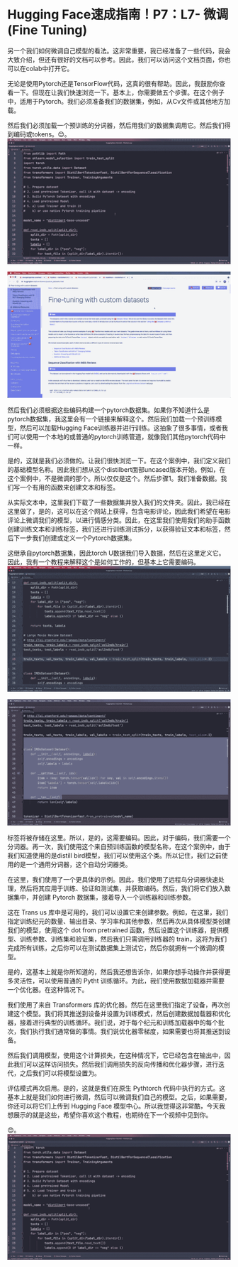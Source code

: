 # Hugging Face速成指南！P7：L7- 微调(Fine Tuning) 

另一个我们如何微调自己模型的看法。这非常重要，我已经准备了一些代码，我会大致介绍，但还有很好的文档可以参考。因此，我们可以访问这个文档页面，你也可以在colab中打开它。

无论是使用Pytorch还是TensorFlow代码，这真的很有帮助。因此，我鼓励你查看一下。但现在让我们快速浏览一下。基本上，你需要做五个步骤。在这个例子中，适用于Pytorch。我们必须准备我们的数据集，例如，从Cv文件或其他地方加载。

然后我们必须加载一个预训练的分词器，然后用我们的数据集调用它。然后我们得到编码或tokens。😊。![](img/4ee3097c7f433d913bfc9e33552e43f7_1.png)

![](img/4ee3097c7f433d913bfc9e33552e43f7_2.png)

然后我们必须根据这些编码构建一个pytorch数据集。如果你不知道什么是pytorch数据集，我这里会有一个链接来解释这个。然后我们加载一个预训练模型，然后可以加载Hugging Face训练器并进行训练。这抽象了很多事情，或者我们可以使用一个本地的或普通的pytorch训练管道，就像我们其他pytorch代码中一样。

是的，这就是我们必须做的。让我们很快浏览一下。在这个案例中，我们定义我们的基础模型名称。因此我们想从这个distilbert面部uncased版本开始。例如，在这个案例中，不是微调的那个。所以仅仅是这个。然后步骤1。我们准备数据。我们写一个有用的函数来创建文本和标签。

从实际文本中，这里我们下载了一些数据集并放入我们的文件夹。因此，我已经在这里做了，是的，这可以在这个网站上获得，包含电影评论，因此我们希望在电影评论上微调我们的模型，以进行情感分类。因此，在这里我们使用我们的助手函数创建训练文本和训练标签，我们还进行训练测试拆分，以获得验证文本和标签，然后下一步我们创建或定义一个Pytorch数据集。

这继承自pytorch数据集，因此torch U数据我们导入数据，然后在这里定义它。因此，我有一个教程来解释这个是如何工作的，但基本上它需要编码。![](img/4ee3097c7f433d913bfc9e33552e43f7_4.png)

![](img/4ee3097c7f433d913bfc9e33552e43f7_5.png)

标签将被存储在这里。所以，是的，这需要编码。因此，对于编码，我们需要一个分词器。再一次，我们使用这个来自预训练函数的模型名称，在这个案例中，由于我们知道使用的是distill bird模型，我们可以使用这个类。所以记住，我们之前使用的是一个通用分词器，这个自动分词器类。

在这里，我们使用了一个更具体的示例。因此，我们使用了远程鸟分词器快速处理，然后将其应用于训练、验证和测试集，并获取编码。然后，我们将它们放入数据集中，并创建 Pytorch 数据集，接着导入一个训练器和训练参数。

这在 Trans us 库中是可用的，我们可以设置它来创建参数。例如，在这里，我们指定训练纪元的数量、输出目录、学习率和其他参数，然后再次从具体模型类创建我们的模型，使用这个 dot from pretrained 函数，然后设置这个训练器，提供模型、训练参数、训练集和验证集，然后我们只需调用训练器的 train，这将为我们完成所有训练，之后你可以在测试数据集上测试它，然后你就拥有一个微调的模型。

是的，这基本上就是你所知道的，然后我还想告诉你，如果你想手动操作并获得更多灵活性，可以使用普通的 Pytht 训练循环。为此，我们使用数据加载器并需要一个优化器。在这种情况下。

我们使用了来自 Transformers 库的优化器。然后在这里我们指定了设备，再次创建这个模型。我们将其推送到设备并设置为训练模式，然后创建数据加载器和优化器，接着进行典型的训练循环。我们说，对于每个纪元和训练加载器中的每个批次，我们执行我们通常做的事情。我们说优化器零梯度，如果需要也将其推送到设备。

然后我们调用模型，使用这个计算损失，在这种情况下，它已经包含在输出中，因此我们可以这样访问损失。然后我们调用损失的反向传播和优化器步骤，进行迭代，之后我们可以将模型设置为。

评估模式再次启用。是的，这就是我们在原生 Pythtorch 代码中执行的方式。这基本上就是我们如何进行微调，然后可以微调我们自己的模型。之后，如果需要，你还可以将它们上传到 Hugging Face 模型中心。所以我觉得这非常酷，今天我想展示的就是这些，希望你喜欢这个教程，也期待在下一个视频中见到你。

😊。![](img/4ee3097c7f433d913bfc9e33552e43f7_7.png)
